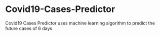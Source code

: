 # Covid19-Cases-Predictor
Covid19 Cases Predictor uses machine learning algorithm to predict the future cases of 6 days
